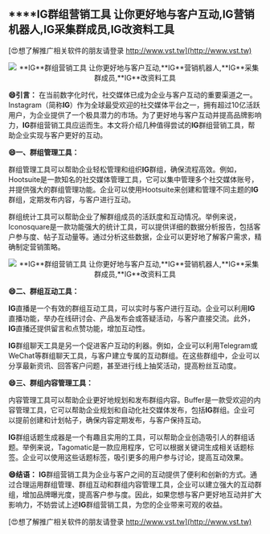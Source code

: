 ## ****IG**群组营销工具 让你更好地与客户互动,**IG**营销机器人,**IG**采集群成员,**IG**改资料工具**

[😍想了解推广相关软件的朋友请登录 http://www.vst.tw](http://www.vst.tw)

 <center><img src="https://vst.tw/MP4/tuiguang/png/7.png" alt="**IG**群组营销工具 让你更好地与客户互动,**IG**营销机器人,**IG**采集群成员,**IG**改资料工具"></center>

**😄引言：**
在当前数字化时代，社交媒体已成为企业与客户互动的重要渠道之一。Instagram（简称**IG**）作为全球最受欢迎的社交媒体平台之一，拥有超过10亿活跃用户，为企业提供了一个极具潜力的市场。为了更好地与客户互动并提高品牌影响力，**IG**群组营销工具应运而生。本文将介绍几种值得尝试的**IG**群组营销工具，帮助企业实现与客户更好的互动。

**😄一、群组管理工具：**

群组管理工具可以帮助企业轻松管理和组织**IG**群组，确保流程高效。例如，Hootsuite是一款知名的社交媒体管理工具，它可以集中管理多个社交媒体账号，并提供强大的群组管理功能。企业可以使用Hootsuite来创建和管理不同主题的**IG**群组，定期发布内容，与客户进行互动。

群组统计工具可以帮助企业了解群组成员的活跃度和互动情况。举例来说，Iconosquare是一款功能强大的统计工具，可以提供详细的数据分析报告，包括客户参与度、帖子互动量等。通过分析这些数据，企业可以更好地了解客户需求，精确制定营销策略。

 <center><img src="https://vst.tw/MP4/tuiguang/png/0.png" alt="**IG**群组营销工具 让你更好地与客户互动,**IG**营销机器人,**IG**采集群成员,**IG**改资料工具"></center>

**😄二、群组互动工具：**

**IG**直播是一个有效的群组互动工具，可以实时与客户进行互动。企业可以利用**IG**直播功能，举办在线研讨会、产品发布会或答疑活动，与客户直接交流。此外，**IG**直播还提供留言和点赞功能，增加互动性。

**IG**群组聊天工具是另一个促进客户互动的利器。例如，企业可以利用Telegram或WeChat等群组聊天工具，与客户建立专属的互动群组。在这些群组中，企业可以分享最新资讯、回答客户问题，甚至进行线上抽奖活动，提高粉丝互动度。

**😄三、群组内容管理工具：**

内容管理工具可以帮助企业更好地规划和发布群组内容。Buffer是一款受欢迎的内容管理工具，它可以帮助企业规划和自动化社交媒体发布，包括**IG**群组。企业可以提前创建和计划帖子，确保内容定期发布，与客户保持互动。

**IG**群组话题生成器是一个有趣且实用的工具，可以帮助企业创造吸引人的群组话题。举例来说，Tagomatic是一款应用程序，它可以根据关键词生成相关话题标签。企业可以使用这些话题标签，吸引更多的用户参与讨论，提高互动效果。

**😄结语：**
**IG**群组营销工具为企业与客户之间的互动提供了便利和创新的方式。通过合理运用群组管理、群组互动和群组内容管理工具，企业可以建立强大的互动群组，增加品牌曝光度，提高客户参与度。因此，如果您想与客户更好地互动并扩大影响力，不妨尝试上述**IG**群组营销工具，为您的企业带来可观的收益。

[😍想了解推广相关软件的朋友请登录 http://www.vst.tw](http://www.vst.tw)



